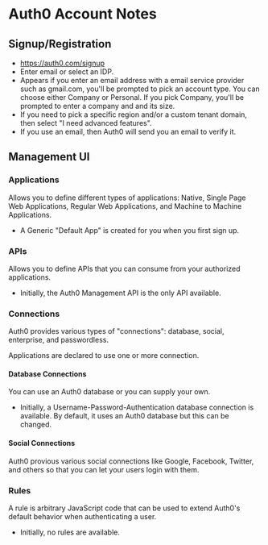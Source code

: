 # Auth0 Account Notes


## Signup/Registration

- https://auth0.com/signup
- Enter email or select an IDP.
- Appears if you enter an email address with a email service provider such as gmail.com, you'll be prompted to pick an account type. You can choose either Company or Personal. If you pick Company, you'll be prompted to enter a company and and its size.
- If you need to pick a specific region and/or a custom tenant domain, then select "I need advanced features".
- If you use an email, then Auth0 will send you an email to verify it.


## Management UI

### Applications

Allows you to define different types of applications: Native, Single Page Web Applications, Regular Web Applications, and Machine to Machine Applications.

- A Generic "Default App" is created for you when you first sign up.

### APIs

Allows you to define APIs that you can consume from your authorized applications.

- Initially, the Auth0 Management API is the only API available.

### Connections

Auth0 provides various types of "connections": database, social, enterprise, and passwordless.

Applications are declared to use one or more connection.

#### Database Connections

You can use an Auth0 database or you can supply your own.

- Initially, a Username-Password-Authentication database connection is available. By default, it uses an Auth0 database but this can be changed.

#### Social Connections

Auth0 provious various social connections like Google, Facebook, Twitter, and others so that you can let your users login with them.

### Rules

A rule is arbitrary JavaScript code that can be used to extend Auth0's default behavior when authenticating a user.

- Initially, no rules are available.
